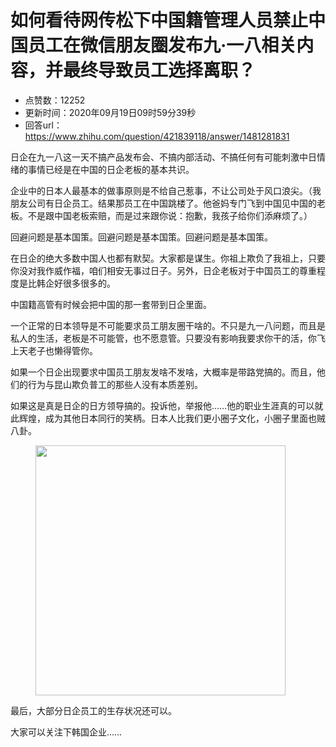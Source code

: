 # 如何看待网传松下中国籍管理人员禁止中国员工在微信朋友圈发布九·一八相关内容，并最终导致员工选择离职？
- 点赞数：12252
- 更新时间：2020年09月19日09时59分39秒
- 回答url：https://www.zhihu.com/question/421839118/answer/1481281831
<body>
 <p data-pid="-BcrRmGz">日企在九一八这一天不搞产品发布会、不搞内部活动、不搞任何有可能刺激中日情绪的事情已经是在中国的日企老板的基本共识。</p>
 <p data-pid="E5c5UzFM">企业中的日本人最基本的做事原则是不给自己惹事，不让公司处于风口浪尖。（我朋友公司有日企员工。结果那员工在中国跳楼了。他爸妈专门飞到中国见中国的老板。不是跟中国老板索赔，而是过来跟你说：抱歉，我孩子给你们添麻烦了。）</p>
 <p data-pid="EvbeTRmv">回避问题是基本国策。回避问题是基本国策。回避问题是基本国策。</p>
 <p data-pid="-C7nDHY0">在日企的绝大多数中国人也都有默契。大家都是谋生。你祖上欺负了我祖上，只要你没对我作威作福，咱们相安无事过日子。另外，日企老板对于中国员工的尊重程度是比韩企好很多很多的。</p>
 <p data-pid="-S2CZ8T6">中国籍高管有时候会把中国的那一套带到日企里面。</p>
 <p data-pid="S0lVmtEd">一个正常的日本领导是不可能要求员工朋友圈干啥的。不只是九一八问题，而且是私人的生活，老板是不可能管，也不愿意管。只要没有影响我要求你干的活，你飞上天老子也懒得管你。</p>
 <p data-pid="cY1RIEwl">如果一个日企出现要求中国员工朋友发啥不发啥，大概率是带路党搞的。而且，他们的行为与昆山欺负普工的那些人没有本质差别。</p>
 <p data-pid="5rF8yokI">如果这是真是日企的日方领导搞的。投诉他，举报他……他的职业生涯真的可以就此辉煌，成为其他日本同行的笑柄。日本人比我们更小圈子文化，小圈子里面也贼八卦。</p>
 <figure data-size="normal">
  <img src="https://pic1.zhimg.com/50/v2-02dd15c56b5cbfc595ff79cd92a6aa45_720w.jpg?source=1940ef5c" data-caption="" data-size="normal" data-rawwidth="400" data-rawheight="527" data-original-token="v2-02dd15c56b5cbfc595ff79cd92a6aa45" data-default-watermark-src="https://pic1.zhimg.com/50/v2-94afa2700c968b2e607bc6d7dc9c9e29_720w.jpg?source=1940ef5c" class="content_image" width="400">
 </figure>
 <p data-pid="AQKoRPxC">最后，大部分日企员工的生存状况还可以。</p>
 <p data-pid="w3AJ2Z0D">大家可以关注下韩国企业……</p>
</body>